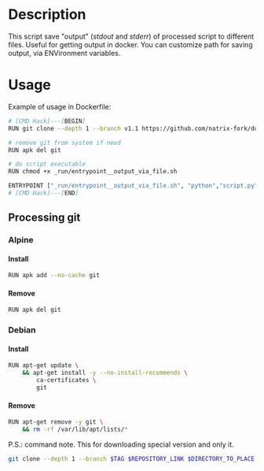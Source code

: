 # Description
This script save "output" (*stdout* and *stderr*) of processed script to different files.
Useful for getting output in docker.
You can customize path for saving output, via ENVironment variables.
# Usage
Example of usage in Dockerfile:
```sh
# [CMD Hack]---[BEGIN]
RUN git clone --depth 1 --branch v1.1 https://github.com/natrix-fork/docker_entrypoint_extended _run

# remove git from system if need
RUN apk del git

# do script executable
RUN chmod +x _run/entrypoint__output_via_file.sh

ENTRYPOINT ["_run/entrypoint__output_via_file.sh", "python","script.py"]
# [CMD Hack]---[END]
```
## Processing git
### Alpine
#### Install
```sh 
RUN apk add --no-cache git
```
#### Remove
```sh 
RUN apk del git
```
### Debian
#### Install
```sh 
RUN apt-get update \
    && apt-get install -y --no-install-recommends \
        ca-certificates \
        git 
```
#### Remove
```sh 
RUN apt-get remove -y git \
    && rm -rf /var/lib/apt/lists/*
```
P.S.: command note. This for downloading special version and only it.
```sh
git clone --depth 1 --branch $TAG $REPOSITORY_LINK $DIRECTORY_TO_PLACE
```
